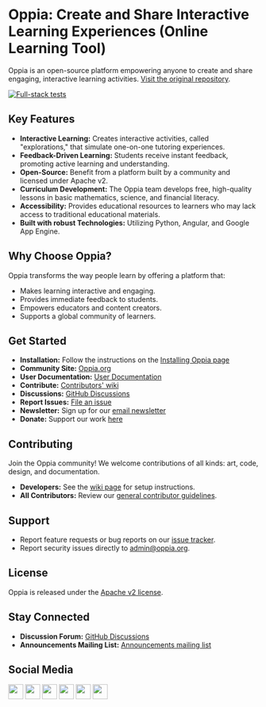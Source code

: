 # Oppia: Create and Share Interactive Learning Experiences (Online Learning Tool)

Oppia is an open-source platform empowering anyone to create and share engaging, interactive learning activities.  [Visit the original repository](https://github.com/oppia/oppia).

[![Full-stack tests](https://github.com/oppia/oppia/actions/workflows/full_stack_tests.yml/badge.svg)](https://github.com/oppia/oppia/actions/workflows/full_stack_tests.yml)

## Key Features

*   **Interactive Learning:** Creates interactive activities, called "explorations," that simulate one-on-one tutoring experiences.
*   **Feedback-Driven Learning:** Students receive instant feedback, promoting active learning and understanding.
*   **Open-Source:**  Benefit from a platform built by a community and licensed under Apache v2.
*   **Curriculum Development:** The Oppia team develops free, high-quality lessons in basic mathematics, science, and financial literacy.
*   **Accessibility:**  Provides educational resources to learners who may lack access to traditional educational materials.
*   **Built with robust Technologies:** Utilizing Python, Angular, and Google App Engine.

## Why Choose Oppia?

Oppia transforms the way people learn by offering a platform that:

*   Makes learning interactive and engaging.
*   Provides immediate feedback to students.
*   Empowers educators and content creators.
*   Supports a global community of learners.

## Get Started

*   **Installation:**  Follow the instructions on the [Installing Oppia page](https://github.com/oppia/oppia/wiki/Installing-Oppia)
*   **Community Site:** [Oppia.org](https://www.oppia.org)
*   **User Documentation:** [User Documentation](https://oppia.github.io/)
*   **Contribute:** [Contributors' wiki](https://github.com/oppia/oppia/wiki)
*   **Discussions:** [GitHub Discussions](https://github.com/oppia/oppia/discussions)
*   **Report Issues:** [File an issue](https://github.com/oppia/oppia/issues/new/choose)
*   **Newsletter:**  Sign up for our [email newsletter](https://shorturl.at/CHPY6)
*   **Donate:** Support our work [here](https://www.oppia.org/donate)

## Contributing

Join the Oppia community! We welcome contributions of all kinds: art, code, design, and documentation.

*   **Developers:** See the [wiki page](https://github.com/oppia/oppia/wiki/Contributing-code-to-Oppia#setting-things-up) for setup instructions.
*   **All Contributors:** Review our [general contributor guidelines](https://github.com/oppia/oppia/wiki).

## Support

*   Report feature requests or bug reports on our [issue tracker](https://github.com/oppia/oppia/issues/new/choose).
*   Report security issues directly to admin@oppia.org.

## License

Oppia is released under the [Apache v2 license](https://github.com/oppia/oppia/blob/develop/LICENSE).

## Stay Connected

*   **Discussion Forum:** [GitHub Discussions](https://github.com/oppia/oppia/discussions)
*   **Announcements Mailing List:** [Announcements mailing list](http://groups.google.com/group/oppia-announce)

## Social Media

[<img height="30" src="https://img.shields.io/badge/twitter-1DA1F2.svg?&style=for-the-badge&logo=twitter&logoColor=white" />][twitter] [<img height="30" src="https://img.shields.io/badge/linkedin-0077B5.svg?&style=for-the-badge&logo=linkedin&logoColor=white" />][LinkedIn] [<img height="30" src = "https://img.shields.io/badge/facebook-1877F2.svg?&style=for-the-badge&logo=facebook&logoColor=white">][Facebook] [<img height="30" src = "https://img.shields.io/badge/medium-12100E.svg?&style=for-the-badge&logo=medium&logoColor=white">][medium] [<img height="30" src = "https://img.shields.io/badge/oppia.org%20youtube-FF0000.svg?&style=for-the-badge&logo=youtube&logoColor=white">][oppia-org-youtube] [<img height="30" src = "https://img.shields.io/badge/oppia%20dev%20youtube-FF0000.svg?&style=for-the-badge&logo=youtube&logoColor=white">][dev-youtube]

[twitter]: https://twitter.com/oppiaorg
[linkedIn]: https://www.linkedin.com/company/oppia-org/
[medium]: https://medium.com/@oppia.org
[facebook]: https://www.facebook.com/oppiaorg/
[oppia-org-youtube]: https://www.youtube.com/channel/UC5c1G7BNDCfv1rczcBp9FPw
[dev-youtube]: https://www.youtube.com/channel/UCsrAX-oeqm0-NIQzQrdiUkQ